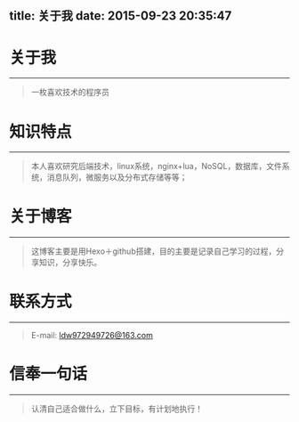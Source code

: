 title: 关于我
date: 2015-09-23 20:35:47
---

# 关于我

----

> 一枚喜欢技术的程序员
 　　　　　　　　　　　　　

# 知识特点

---

> 本人喜欢研究后端技术，linux系统，nginx+lua，NoSQL，数据库，文件系统，消息队列，微服务以及分布式存储等等；


# 关于博客

----

> 这博客主要是用Hexo＋github搭建，目的主要是记录自己学习的过程，分享知识，分享快乐。

# 联系方式

----

> E-mail: ldw972949726@163.com

# 信奉一句话

----

> 认清自己适合做什么，立下目标，有计划地执行！
